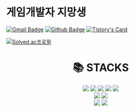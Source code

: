 

<h1>게임개발자 지망생</h1>

[![Gmail Badge](https://img.shields.io/badge/-k.yelae95@gmail.com-c14438?style=flat&logo=Gmail&logoColor=white&link=mailto:k.yelae95@gmail.com)](mailto:k.yelae95@gmail.com) [![Github Badge](https://img.shields.io/badge/-TodayNonri-grey?style=flat&logo=github&logoColor=white&link=https://github.com/TodayNonri/)](https://www.github.com/TodayNonri/) [![Tistory's Card](https://github-readme-tistory-card.vercel.app/api/badge?name=TStory&postId=default&theme=default)](https://nonris.tistory.com/) <p align='left'></p><p align='left'>

[![Solved.ac프로필](http://mazassumnida.wtf/api/v2/generate_badge?boj=todaynonri)](https://solved.ac/todaynonri)


<div align=center><h1>📚 STACKS</h1></div>

<div align=center> 
  <img src="https://img.shields.io/badge/c-00599C?style=for-the-badge&logo=c&logoColor=white">
  <img src="https://img.shields.io/badge/c++-00599C?style=for-the-badge&logo=c%2B%2B&logoColor=white">
  <img src="https://img.shields.io/badge/-C%23-000000?logo=Csharp&style=flat">
  <img src="https://img.shields.io/badge/python-3776AB?style=for-the-badge&logo=python&logoColor=white"> 
 <img src="https://img.shields.io/badge/html5-E34F26?style=for-the-badge&logo=html5&logoColor=white"> 
    <br>
  <img src="https://img.shields.io/badge/Unreal Engine-#0E1128?style=for-the-badge&logo=unrealengine&logoColor=white">
  <img src="https://img.shields.io/badge/Unity Engine-unity?style=for-the-badge&logo=unity&logoColor=white">
  
  <br>
  <img src="https://img.shields.io/badge/github-181717?style=for-the-badge&logo=github&logoColor=white">
  <img src="https://img.shields.io/badge/git-F05032?style=for-the-badge&logo=git&logoColor=white">
  <br>
</div>


<!--

<h3>포트폴리오 영상▼</h3>

<h4>DirectX11 3D 팀 포트폴리오[아스달연대기 모작] / 역할(팀장) : 프레임워크, 이펙트, 카메라</h4>  

[![Video Label](http://img.youtube.com/vi/thWdYIvLwF8/0.jpg)](https://youtu.be/thWdYIvLwF8)  

<h4>DirectX11 3D 개인 포트폴리오[나루토 시노비스트라이커 모작-서버연동] /C++, DirectX11, IOCP서버, Google Protobuf</h4>  

[![Video Label](http://img.youtube.com/vi/nSBvn2vW4C4/0.jpg)](https://youtu.be/nSBvn2vW4C4)  

<h4>DirectX9 2.5D 팀 포트폴리오[리플 이펙트 모작] / 역할(팀장) : 프레임워크, 총기기능, 맵, UI, 보스몬스터</h4>  

[![Video Label](http://img.youtube.com/vi/0TMtBDpN0WA/0.jpg)](https://youtu.be/0TMtBDpN0WA)  

<h4>MFC 게임 에디터 / MFC, C, C++  </h4>  

[![Video Label](http://img.youtube.com/vi/ehHjFKY_s50/0.jpg)](https://youtu.be/ehHjFKY_s50)  

<h4>WinAPI [스타크래프트 모작] / WinAPI, C, C++  </h4>  

[![Video Label](http://img.youtube.com/vi/REmcURjQuOo/0.jpg)](https://youtu.be/REmcURjQuOo)
-->
